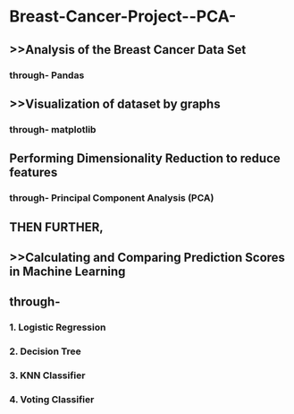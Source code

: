 # Breast-Cancer-Project--PCA-

## >>Analysis of the Breast Cancer Data Set 
### through- Pandas
## >>Visualization of dataset by graphs
### through- matplotlib
## Performing Dimensionality Reduction to reduce features
### through- Principal Component Analysis (PCA)
## THEN FURTHER,
## >>Calculating and Comparing Prediction Scores in Machine Learning 
## through-
### 1. Logistic Regression
### 2. Decision Tree
### 3. KNN Classifier
### 4. Voting Classifier
